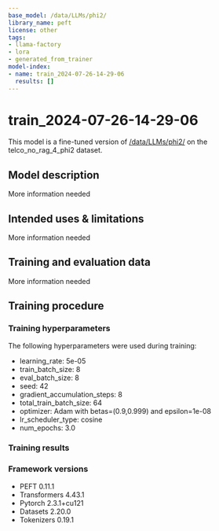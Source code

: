 ```yaml
---
base_model: /data/LLMs/phi2/
library_name: peft
license: other
tags:
- llama-factory
- lora
- generated_from_trainer
model-index:
- name: train_2024-07-26-14-29-06
  results: []
---
```


<!-- This model card has been generated automatically according to the information the Trainer had access to. You
should probably proofread and complete it, then remove this comment. -->

# train_2024-07-26-14-29-06

This model is a fine-tuned version of [/data/LLMs/phi2/](https://huggingface.co//data/LLMs/phi2/) on the telco_no_rag_4_phi2 dataset.

## Model description

More information needed

## Intended uses & limitations

More information needed

## Training and evaluation data

More information needed

## Training procedure

### Training hyperparameters

The following hyperparameters were used during training:
- learning_rate: 5e-05
- train_batch_size: 8
- eval_batch_size: 8
- seed: 42
- gradient_accumulation_steps: 8
- total_train_batch_size: 64
- optimizer: Adam with betas=(0.9,0.999) and epsilon=1e-08
- lr_scheduler_type: cosine
- num_epochs: 3.0

### Training results



### Framework versions

- PEFT 0.11.1
- Transformers 4.43.1
- Pytorch 2.3.1+cu121
- Datasets 2.20.0
- Tokenizers 0.19.1